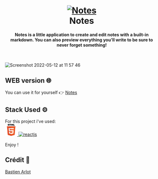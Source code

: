 
<h1 align="center">
  <br>
  <a href="#"><img src="https://upload.wikimedia.org/wikipedia/commons/thumb/f/f0/Icon-notepad.svg/1200px-Icon-notepad.svg.png" alt="Notes" width="200"></a>
  <br>
Notes<br>
</h1>
<h4 align="center">Notes is a little application to create and edit notes with a built-in markdown. You can also preview everything you'll write to be sure to never forget something!</h4>
<br>

![Screenshot 2022-05-12 at 11 57 46](https://user-images.githubusercontent.com/86610960/168045155-3f2c31c0-217e-4520-986e-76ff8c24b376.jpg)


## WEB version 🌐

You can use it for yourself 👉 [Notes](https://Bastien-Arlot.github.io/Notes/)

## Stack Used ⚙️

<p align="left">For this project i've used: <br>
<a href="https://www.w3.org/html/" target="_blank" rel="noreferrer"> <img src="https://raw.githubusercontent.com/devicons/devicon/master/icons/html5/html5-original-wordmark.svg" alt="html5" width="40" height="40"/> </a>
<a href="https://fr.reactjs.org/" target="_blank" rel="noreferrer"> <img src="https://www.vectorlogo.zone/logos/reactjs/reactjs-icon.svg" alt="reactjs" width="40" height="40"/> </a>
<br>
<br>
Enjoy !</p>

## Crédit 🔗
[Bastien Arlot](https://twitter.com/BastCoding)
